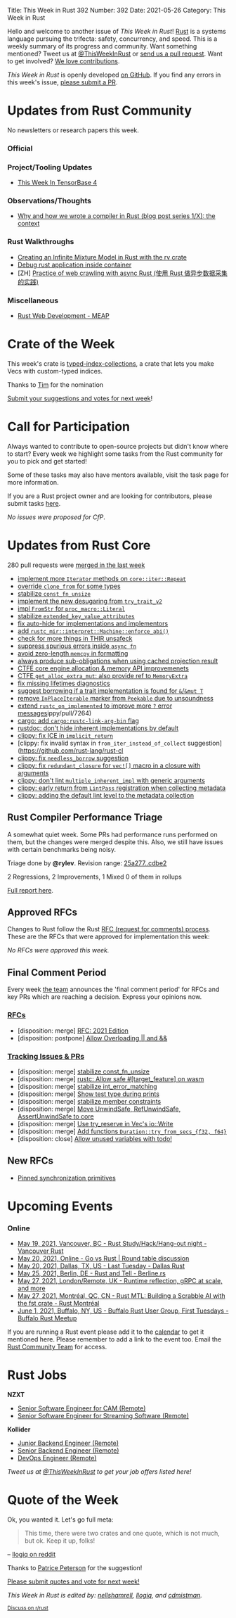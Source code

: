Title: This Week in Rust 392
Number: 392
Date: 2021-05-26
Category: This Week in Rust

Hello and welcome to another issue of *This Week in Rust*!
[Rust](http://rust-lang.org) is a systems language pursuing the trifecta: safety, concurrency, and speed.
This is a weekly summary of its progress and community.
Want something mentioned? Tweet us at [@ThisWeekInRust](https://twitter.com/ThisWeekInRust) or [send us a pull request](https://github.com/rust-lang/this-week-in-rust).
Want to get involved? [We love contributions](https://github.com/rust-lang/rust/blob/master/CONTRIBUTING.md).

*This Week in Rust* is openly developed [on GitHub](https://github.com/rust-lang/this-week-in-rust).
If you find any errors in this week's issue, [please submit a PR](https://github.com/rust-lang/this-week-in-rust/pulls).

# Updates from Rust Community

No newsletters or research papers this week.

### Official

### Project/Tooling Updates

* [This Week In TensorBase 4](https://tensorbase.io/thisweek/2021-05-26-tw_4/)

### Observations/Thoughts

+ [Why and how we wrote a compiler in Rust (blog post series 1/X): the context](https://bnjjj.medium.com/why-and-how-we-wrote-a-compiler-in-rust-blog-post-series-1-x-the-context-e2f83b10edb9)

### Rust Walkthroughs
- [Creating an Infinite Mixture Model in Rust with the rv crate](https://redpoll.ai/blog/imm-with-rv-12/)
- [Debug rust application inside container](https://blog.erebe.dev/blog/debug-rust-aplication-inside-container/index.html)
- [ZH] [Practice of web crawling with async Rust (使用 Rust 做异步数据采集的实践)](https://blog.budshome.com/budshome/shi-yong-rust-zuo-yi-bu-shu-ju-cai-ji-de-shi-jian)
### Miscellaneous

- [Rust Web Development - MEAP](https://www.manning.com/books/rust-web-development)

# Crate of the Week

This week's crate is [typed-index-collections](https://github.com/zheland/typed-index-collections), a crate that lets you make Vecs with custom-typed indices.

Thanks to [Tim](https://users.rust-lang.org/t/crate-of-the-week/2704/913) for the nomination

[Submit your suggestions and votes for next week][submit_crate]!

[submit_crate]: https://users.rust-lang.org/t/crate-of-the-week/2704

# Call for Participation

Always wanted to contribute to open-source projects but didn't know where to start?
Every week we highlight some tasks from the Rust community for you to pick and get started!

Some of these tasks may also have mentors available, visit the task page for more information.

If you are a Rust project owner and are looking for contributors, please submit tasks [here][guidelines].

*No issues were proposed for CfP*.

[guidelines]: https://users.rust-lang.org/t/twir-call-for-participation/4821

# Updates from Rust Core

280 pull requests were [merged in the last week][merged]

[merged]: https://github.com/search?q=is%3Apr+org%3Arust-lang+is%3Amerged+merged%3A2021-05-17..2021-05-24

* [implement more `Iterator` methods on `core::iter::Repeat`](https://github.com/rust-lang/rust/pull/85338)
* [override `clone_from` for some types](https://github.com/rust-lang/rust/pull/85176)
* [stabilize `const_fn_unsize`](https://github.com/rust-lang/rust/pull/85078)
* [implement the new desugaring from `try_trait_v2`](https://github.com/rust-lang/rust/pull/84767)
* [impl `FromStr` for `proc_macro::Literal`](https://github.com/rust-lang/rust/pull/84717)
* [stabilize `extended_key_value_attributes`](https://github.com/rust-lang/rust/pull/83366)
* [fix auto-hide for implementations and implementors](https://github.com/rust-lang/rust/pull/85575)
* [add `rustc_mir::interpret::Machine::enforce_abi()`](https://github.com/rust-lang/rust/pull/85557)
* [check for more things in THIR unsafeck](https://github.com/rust-lang/rust/pull/85555)
* [suppress spurious errors inside `async fn`](https://github.com/rust-lang/rust/pull/85393)
* [avoid zero-length `memcpy` in formatting](https://github.com/rust-lang/rust/pull/85391)
* [always produce sub-obligations when using cached projection result](https://github.com/rust-lang/rust/pull/85382)
* [CTFE core engine allocation & memory API improvemenets](https://github.com/rust-lang/rust/pull/85376)
* [CTFE `get_alloc_extra_mut`: also provide ref to `MemoryExtra`](https://github.com/rust-lang/rust/pull/85578)
* [fix missing lifetimes diagnostics](https://github.com/rust-lang/rust/pull/85375)
* [suggest borrowing if a trait implementation is found for `&`/`&mut T`](https://github.com/rust-lang/rust/pull/85369)
* [remove `InPlaceIterable` marker from `Peekable` due to unsoundness](https://github.com/rust-lang/rust/pull/85340)
* [extend `rustc_on_implemented` to improve more `?` error messages](https://github.com/rust-lang/rust/pull/85596)ippy/pull/7264)
* [cargo: add `cargo:rustc-link-arg-bin` flag](https://github.com/rust-lang/cargo/pull/9486)
* [rustdoc: don't hide inherent implementations by default](https://github.com/rust-lang/rust/pull/85602)
* [clippy: fix ICE in `implicit_return`](https://github.com/rust-lang/rust-clippy/pull/7242)
* [clippy: fix invalid syntax in `from_iter_instead_of_collect` suggestion](https://github.com/rust-lang/rust-cl
* [clippy: fix `needless_borrow` suggestion](https://github.com/rust-lang/rust-clippy/pull/7105)
* [clippy: fix `redundant_closure` for `vec![]` macro in a closure with arguments](https://github.com/rust-lang/rust-clippy/pull/7263)
* [clippy: don't lint `multiple_inherent_impl` with generic arguments](https://github.com/rust-lang/rust-clippy/pull/7089)
* [clippy: early return from `LintPass` registration when collecting metadata](https://github.com/rust-lang/rust-clippy/pull/7253)
* [clippy: adding the default lint level to the metadata collection](https://github.com/rust-lang/rust-clippy/pull/7246)

## Rust Compiler Performance Triage

A somewhat quiet week. Some PRs had performance runs performed on them, but the changes were merged despite this. Also, we still have issues with certain benchmarks being noisy. 

Triage done by **@rylev**.
Revision range: [25a277..cdbe2](https://perf.rust-lang.org/?start=25a277f03df7e44643ddfcc240d034409cb2f505&end=cdbe2888979bb8797b05f0d58a6f6e60753983d2&absolute=false&stat=instructions%3Au)

2 Regressions, 2 Improvements, 1 Mixed
0 of them in rollups

[Full report here](https://github.com/rust-lang/rustc-perf/blob/master/triage/2021-05-25.md).

## Approved RFCs

Changes to Rust follow the Rust [RFC (request for comments) process](https://github.com/rust-lang/rfcs#rust-rfcs). These
are the RFCs that were approved for implementation this week:

*No RFCs were approved this week.*

## Final Comment Period

Every week [the team](https://www.rust-lang.org/team.html) announces the
'final comment period' for RFCs and key PRs which are reaching a
decision. Express your opinions now.

### [RFCs](https://github.com/rust-lang/rfcs/labels/final-comment-period)

* [disposition: merge] [RFC: 2021 Edition](https://github.com/rust-lang/rfcs/pull/3085)
* [disposition: postpone] [Allow Overloading || and &&](https://github.com/rust-lang/rfcs/pull/2722)

### [Tracking Issues & PRs](https://github.com/rust-lang/rust/labels/final-comment-period)

* [disposition: merge] [stabilize const_fn_unsize](https://github.com/rust-lang/rust/pull/85078)
* [disposition: merge] [rustc: Allow safe #[target_feature] on wasm](https://github.com/rust-lang/rust/pull/84988)
* [disposition: merge] [stabilize int_error_matching](https://github.com/rust-lang/rust/pull/84910)
* [disposition: merge] [Show test type during prints](https://github.com/rust-lang/rust/pull/84863)
* [disposition: merge] [stabilize member constraints](https://github.com/rust-lang/rust/pull/84701)
* [disposition: merge] [Move UnwindSafe, RefUnwindSafe, AssertUnwindSafe to core](https://github.com/rust-lang/rust/pull/84662)
* [disposition: merge] [Use try_reserve in Vec's io::Write](https://github.com/rust-lang/rust/pull/84612)
* [disposition: merge] [Add functions `Duration::try_from_secs_{f32, f64}`](https://github.com/rust-lang/rust/pull/82179)
* [disposition: close] [Allow unused variables with todo!](https://github.com/rust-lang/rust/pull/79850)

## New RFCs

* [Pinned synchronization primitives](https://github.com/rust-lang/rfcs/pull/3124)

# Upcoming Events

### Online
* [May 19, 2021, Vancouver, BC - Rust Study/Hack/Hang-out night - Vancouver Rust](https://www.meetup.com/Vancouver-Rust/events/zppkjsycchbzb/)
* [May 20, 2021, Online - Go vs Rust | Round table discussion](https://rustlab.it/en/rust-vs-go/)
* [May 20, 2021, Dallas, TX, US - Last Tuesday - Dallas Rust](https://www.meetup.com/Dallas-Rust/events/jqxqwrycchbhc/)
* [May 25, 2021, Berlin, DE - Rust and Tell - Berline.rs](https://berline.rs/)
* [May 27, 2021, London/Remote, UK - Runtime reflection, gRPC at scale, and more](https://www.meetup.com/Rust-London-User-Group/events/278045628/)
* [May 27, 2021, Montréal, QC, CN - Rust MTL: Building a Scrabble AI with the fst crate - Rust Montréal](https://www.meetup.com/Rust-Montreal/events/278011978/)
* [June 1, 2021, Buffalo, NY, US - Buffalo Rust User Group, First Tuesdays - Buffalo Rust Meetup](https://www.meetup.com/Buffalo-Rust-Meetup/events/jxfdjsyccjbcb/)

If you are running a Rust event please add it to the [calendar] to get
it mentioned here. Please remember to add a link to the event too.
Email the [Rust Community Team][community] for access.

[calendar]: https://www.google.com/calendar/embed?src=apd9vmbc22egenmtu5l6c5jbfc%40group.calendar.google.com
[community]: mailto:community-team@rust-lang.org

# Rust Jobs

**NZXT**

* [Senior Software Engineer for CAM (Remote)](https://nzxt.bamboohr.com/jobs/view.php?id=259)
* [Senior Software Engineer for Streaming Software (Remote)](https://nzxt.bamboohr.com/jobs/view.php?id=317)

**Kollider**

* [Junior Backend Engineer (Remote)](https://kollider.homerun.co/junior-backend-engineer/en)
* [Senior Backend Engineer (Remote)](https://kollider.homerun.co/senior-backend-engineer/en)
* [DevOps Engineer (Remote)](https://kollider.homerun.co/devops-engineer/en)

*Tweet us at [@ThisWeekInRust](https://twitter.com/ThisWeekInRust) to get your job offers listed here!*

# Quote of the Week

Ok, you wanted it. Let's go full meta:

> This time, there were two crates and one quote, which is not much, but ok. Keep it up, folks!

– [llogiq on reddit](https://www.reddit.com/r/rust/comments/ngp41e/this_week_in_rust_391/gysis5e)

Thanks to [Patrice Peterson](https://users.rust-lang.org/t/twir-quote-of-the-week/328/1051) for the suggestion!

[Please submit quotes and vote for next week!](https://users.rust-lang.org/t/twir-quote-of-the-week/328)

*This Week in Rust is edited by: [nellshamrell](https://github.com/nellshamrell), [llogiq](https://github.com/llogiq), and [cdmistman](https://github.com/cdmistman).*

<small>[Discuss on r/rust](https://www.reddit.com/r/rust/comments/k5nsab/this_week_in_rust_367/)</small>
